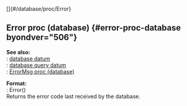 []{#/database/proc/Error}    
## Error proc (database) {#error-proc-database byondver="506"}    
**See also:**    
:   [database datum](ref/database)    
:   [database query datum](ref/database/query)    
:   [ErrorMsg proc (database)](ref/database/proc/ErrorMsg)    
<!-- -->    
**Format:**    
:   Error()    
Returns the error code last received by the database.  